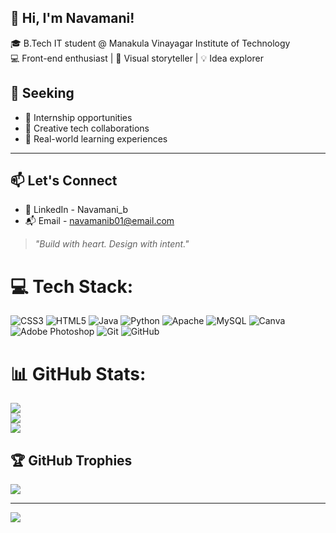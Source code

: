 ## 👋 Hi, I'm Navamani!

🎓 B.Tech IT student @ Manakula Vinayagar Institute of Technology<br/>
💻 Front-end enthusiast | 🎨 Visual storyteller | 💡 Idea explorer<br/>

## 🚀 Seeking

- 🌱 Internship opportunities  <br/>
- 🤝 Creative tech collaborations  <br/>
- 🧪 Real-world learning experiences <br/> 

---

## 📫 Let's Connect

- 💼 LinkedIn - Navamani_b <br/>
- 📬 Email - navamanib01@email.com

> *"Build with heart. Design with intent."*


# 💻 Tech Stack:
![CSS3](https://img.shields.io/badge/css3-%231572B6.svg?style=for-the-badge&logo=css3&logoColor=white) ![HTML5](https://img.shields.io/badge/html5-%23E34F26.svg?style=for-the-badge&logo=html5&logoColor=white) ![Java](https://img.shields.io/badge/java-%23ED8B00.svg?style=for-the-badge&logo=openjdk&logoColor=white) ![Python](https://img.shields.io/badge/python-3670A0?style=for-the-badge&logo=python&logoColor=ffdd54) ![Apache](https://img.shields.io/badge/apache-%23D42029.svg?style=for-the-badge&logo=apache&logoColor=white) ![MySQL](https://img.shields.io/badge/mysql-4479A1.svg?style=for-the-badge&logo=mysql&logoColor=white) ![Canva](https://img.shields.io/badge/Canva-%2300C4CC.svg?style=for-the-badge&logo=Canva&logoColor=white) ![Adobe Photoshop](https://img.shields.io/badge/adobe%20photoshop-%2331A8FF.svg?style=for-the-badge&logo=adobe%20photoshop&logoColor=white) ![Git](https://img.shields.io/badge/git-%23F05033.svg?style=for-the-badge&logo=git&logoColor=white) ![GitHub](https://img.shields.io/badge/github-%23121011.svg?style=for-the-badge&logo=github&logoColor=white)
# 📊 GitHub Stats:
![](https://github-readme-stats.vercel.app/api?username=BKNavamani&theme=codeSTACKr&hide_border=false&include_all_commits=false&count_private=false)<br/>
![](https://nirzak-streak-stats.vercel.app/?user=BKNavamani&theme=codeSTACKr&hide_border=false)<br/>
![](https://github-readme-stats.vercel.app/api/top-langs/?username=BKNavamani&theme=codeSTACKr&hide_border=false&include_all_commits=false&count_private=false&layout=compact)

## 🏆 GitHub Trophies
![](https://github-profile-trophy.vercel.app/?username=BKNavamani&theme=radical&no-frame=true&no-bg=false&margin-w=4)

---
[![](https://visitcount.itsvg.in/api?id=BKNavamani&icon=2&color=11)](https://visitcount.itsvg.in)

<!-- Proudly created with GPRM ( https://gprm.itsvg.in ) -->

